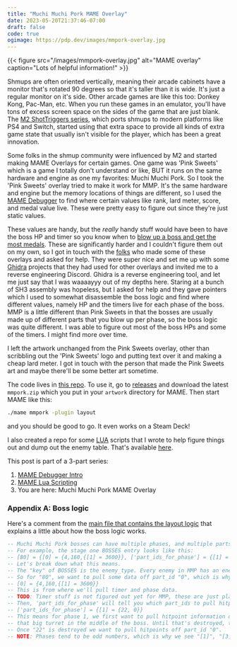 ```yaml
---
title: "Muchi Muchi Pork MAME Overlay"
date: 2023-05-20T21:37:46-07:00
draft: false
code: true
ogimage: https://pdp.dev/images/mmpork-overlay.jpg
---
```


{{< figure src="/images/mmpork-overlay.jpg" alt="MAME overlay" caption="Lots of helpful information!" >}}

Shmups are often oriented vertically, meaning their arcade cabinets have a monitor that's rotated 90 degrees so that it's taller than it is wide. It's just a regular monitor on it's side. Other arcade games are like this too: Donkey Kong, Pac-Man, etc. When you run these games in an emulator, you'll have tons of excess screen space on the sides of the game that are just blank. The [M2 ShotTriggers series](http://m2stg.com/en/), which ports shmups to modern platforms like PS4 and Switch, started using that extra space to provide all kinds of extra game state that usually isn't visible for the player, which has been a great innovation. 

Some folks in the shmup community were influenced by M2 and started making MAME Overlays for certain games. One game was 'Pink Sweets' which is a game I totally don't understand or like, BUT it runs on the same hardware and engine as one my favorites: Muchi Muchi Pork. So I took the 'Pink Sweets' overlay tried to make it work for MMP. It's the same hardware and engine but the memory locations of things are different, so I used the [MAME Debugger](/posts/mame-debugger-intro/) to find where certain values like rank, lard meter, score, and medal value live. These were pretty easy to figure out since they're just static values.

These values are handy, but the *really* handy stuff would have been to have the boss HP and timer so you know when to [blow up a boss and get the most medals](/posts/gold-pork/). These are significantly harder and I couldn't figure them out on my own, so I got in touch with the [folks](https://twitter.com/ReOlifante) who made some of these overlays and asked for help. They were super nice and set me up with some [Ghidra](https://ghidra-sre.org) projects that they had used for other overlays and invited me to a reverse engineering Discord. Ghidra is a reverse engineering tool, and let me just say that I was waaaayyy out of my depths here. Staring at a bunch of SH3 assembly was hopeless, but I asked for help and they gave pointers which I used to somewhat disassemble the boss logic and find where different values, namely HP and the timers live for each phase of the boss. MMP is a little different than Pink Sweets in that the bosses are usually made up of different parts that you blow up per phase, so the boss logic was quite different. I was able to figure out most of the boss HPs and some of the timers. I might find more over time.

I left the artwork unchanged from the Pink Sweets overlay, other than scribbling out the 'Pink Sweets' logo and putting text over it and making a cheap lard meter. I got in touch with the person that made the Pink Sweets art and maybe there'll be some better art sometime. 

The code lives in [this repo](https://github.com/wnka/muchi-muchi-pork-mame-overlay). To use it, go to [releases](https://github.com/wnka/muchi-muchi-pork-mame-overlay/releases) and download the latest `mmpork.zip` which you put in your `artwork` directory for MAME. Then start MAME like this:

``` sh
./mame mmpork -plugin layout
```

and you should be good to go. It even works on a Steam Deck!

I also created a repo for some [LUA](/posts/mame-lua/) scripts that I wrote to help figure things out and dump out the enemy table. That's available [here](https://github.com/wnka/mame-lua-scripts).

This post is part of a 3-part series:
1. [MAME Debugger Intro](/posts/mame-debugger-intro)
1. [MAME Lua Scripting](/posts/mame-lua)
1. You are here: Muchi Muchi Pork MAME Overlay


### Appendix A: Boss logic

Here's a comment from the [main file that contains the layout logic](https://github.com/wnka/muchi-muchi-pork-mame-overlay/blob/main/default.lay) that explains a little about how the boss logic works.

``` lua 
-- Muchi Muchi Pork bosses can have multiple phases, and multiple parts that you have to destroy per phase.
-- For example, the stage one BOSSES entry looks like this:
-- [80] = {[0] = {4,160,{[1] = 3600}}, ['part_ids_for_phase'] = {[1] = {22, 0}} },
-- Let's break down what this means.
-- The "key" of BOSSES is the enemy_type. Every enemy in MMP has an enemy_type, which for the stage one boss is "80"
-- So for "80", we want to pull some data off part_id "0", which is why we've got this record:
-- [0] = {4,160,{[1] = 3600}}
-- This is from where we'll pull timer and phase data.
-- TODO: Timer stuff is not figured out yet for MMP, these are just placeholders from Pink Sweets.
-- Then, 'part_ids_for_phase' will tell you which part_ids to pull hitpoint information from:
-- ['part_ids_for_phase'] = {[1] = {22, 0}}
-- This means for phase 1, we first want to pull hitpoint information off part_id "22", which is
-- that big turret in the middle of the boss. Until that's destroyed, the main part can't take damage.
-- Once "22" is destroyed we want to pull hitpoints off part_id "0".
-- NOTE: Phases tend to be odd numbers, which is why we see "[1]", "[3]", and "[5]" in 'part_ids_for_phase'.
```

